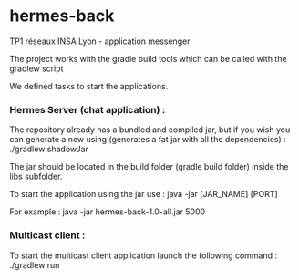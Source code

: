 # hermes-back
TP1 réseaux INSA Lyon - application messenger

The project works with the gradle build tools which can be called with the gradlew script

We defined tasks to start the applications.

### Hermes Server (chat application) :

The repository already has a bundled and compiled jar, but if you wish you can generate a new using (generates a fat jar with all the dependencies) :
./gradlew shadowJar

The jar should be located in the build folder (gradle build folder) inside the libs subfolder.

To start the application using the jar use :
java -jar [JAR_NAME] [PORT]

For example :
java -jar hermes-back-1.0-all.jar 5000

### Multicast client :
To start the multicast client application launch the following command :
./gradlew run
